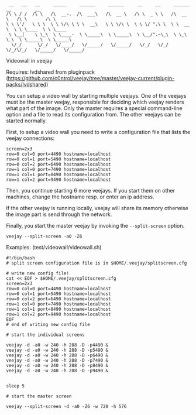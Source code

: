 ```
 __   __   __     _____     ______     ______     __     __     ______     __         __        
/\ \ / /  /\ \   /\  __-.  /\  ___\   /\  __ \   /\ \  _ \ \   /\  __ \   /\ \       /\ \       
\ \ \'/   \ \ \  \ \ \/\ \ \ \  __\   \ \ \/\ \  \ \ \/ ".\ \  \ \  __ \  \ \ \____  \ \ \____  
 \ \__|    \ \_\  \ \____-  \ \_____\  \ \_____\  \ \__/".~\_\  \ \_\ \_\  \ \_____\  \ \_____\ 
  \/_/      \/_/   \/____/   \/_____/   \/_____/   \/_/   \/_/   \/_/\/_/   \/_____/   \/_____/ 
```

Videowall in veejay

Requires:  lvdshared from pluginpack (https://github.com/c0ntrol/veejay/tree/master/veejay-current/plugin-packs/lvdshared)

You can setup a video wall by starting multiple veejays. One of the veejays must be the master veejay, responsible for deciding which veejay renders what part of the image. Only the master requires a special command-line option and a file to read its configuration from. The other veejays can be started normally. 

First, to setup a video wall you need to write a configuration file that lists the veejay connections:

    screen=2x3
    row=0 col=0 port=4490 hostname=localhost
    row=0 col=1 port=5490 hostname=localhost
    row=0 col=2 port=6490 hostname=localhost
    row=1 col=0 port=7490 hostname=localhost
    row=1 col=1 port=8490 hostname=localhost
    row=1 col=2 port=9490 hostname=localhost

Then, you continue starting 6 more veejays. If you start them on other machines, change the hostname resp. or enter an ip address.

If the other veejay is running locally, veejay will share its memory otherwise the image part is send through the network.

Finally, you start the master veejay by invoking the `--split-screen` option.

`veejay --split-screen -a0 -Z6`


Examples:
(test/videowall/videowall.sh)

    #!/bin/bash
    # split screen configuration file is in $HOME/.veejay/splitscreen.cfg
    
    # write new config file!
    cat << EOF > $HOME/.veejay/splitscreen.cfg
    screen=2x3
    row=0 col=0 port=4490 hostname=localhost
    row=0 col=1 port=5490 hostname=localhost
    row=0 col=2 port=6490 hostname=localhost
    row=1 col=0 port=7490 hostname=localhost
    row=1 col=1 port=8490 hostname=localhost
    row=1 col=2 port=9490 hostname=localhost
    EOF
    # end of writing new config file

    # start the individual screens

    veejay -d -a0 -w 240 -h 288 -D -p4490 &
    veejay -d -a0 -w 240 -h 288 -D -p5490 &
    veejay -d -a0 -w 240 -h 288 -D -p6490 &
    veejay -d -a0 -w 240 -h 288 -D -p7490 &
    veejay -d -a0 -w 240 -h 288 -D -p8490 &
    veejay -d -a0 -w 240 -h 288 -D -p9490 &


    sleep 5

    # start the master screen

    veejay --split-screen -d -a0 -Z6 -w 720 -h 576

